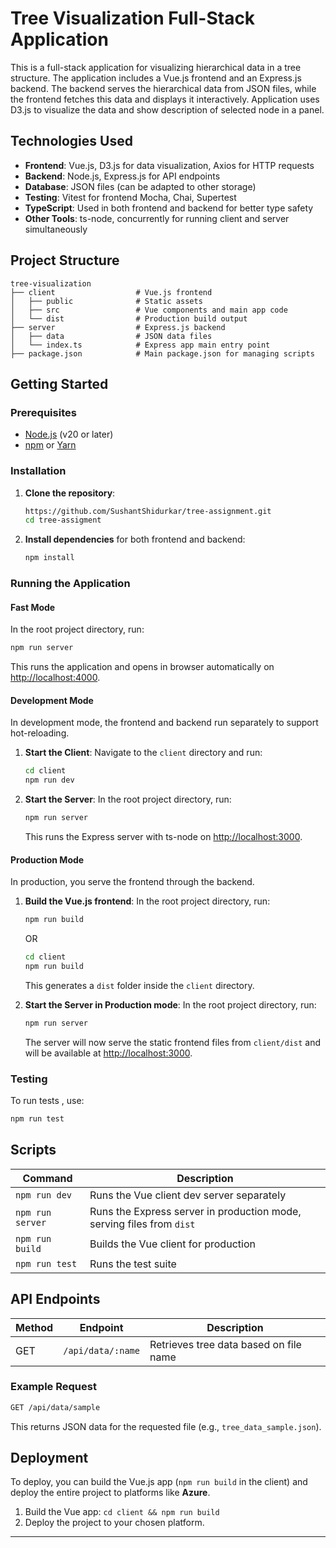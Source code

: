 # Tree Visualization Full-Stack Application

This is a full-stack application for visualizing hierarchical data in a tree structure. The application includes a Vue.js frontend and an Express.js backend. The backend serves the hierarchical data from JSON files, while the frontend fetches this data and displays it interactively.
Application uses D3.js to visualize the data and show description of selected node in a panel.

## Technologies Used

- **Frontend**: Vue.js, D3.js for data visualization, Axios for HTTP requests
- **Backend**: Node.js, Express.js for API endpoints
- **Database**: JSON files (can be adapted to other storage)
- **Testing**: Vitest for frontend Mocha, Chai, Supertest
- **TypeScript**: Used in both frontend and backend for better type safety
- **Other Tools**: ts-node, concurrently for running client and server simultaneously

## Project Structure

```
tree-visualization
├── client                  # Vue.js frontend
│   ├── public              # Static assets
│   ├── src                 # Vue components and main app code
│   └── dist                # Production build output
├── server                  # Express.js backend
│   ├── data                # JSON data files
│   └── index.ts            # Express app main entry point
├── package.json            # Main package.json for managing scripts

```

## Getting Started

### Prerequisites

- [Node.js](https://nodejs.org/en/) (v20 or later)
- [npm](https://www.npmjs.com/) or [Yarn](https://yarnpkg.com/)

### Installation

1. **Clone the repository**:
   ```bash
   https://github.com/SushantShidurkar/tree-assignment.git
   cd tree-assigment
   ```

2. **Install dependencies** for both frontend and backend:
   ```bash
   npm install
   ```

### Running the Application

#### Fast Mode
In the root project directory, run:
   ```bash
   npm run server
   ```
This runs the application and opens in browser automatically on [http://localhost:4000](http://localhost:4000).

#### Development Mode

In development mode, the frontend and backend run separately to support hot-reloading.

1. **Start the Client**:
   Navigate to the `client` directory and run:
   ```bash
   cd client
   npm run dev
   ```

2. **Start the Server**:
   In the root project directory, run:
   ```bash
   npm run server
   ```

   This runs the Express server with ts-node on [http://localhost:3000](http://localhost:3000).

#### Production Mode

In production, you serve the frontend through the backend.

1. **Build the Vue.js frontend**:
   In the root project directory, run:
   ```bash
   npm run build
   ```    
    OR
   ```bash
   cd client
   npm run build
   ```

   This generates a `dist` folder inside the `client` directory.

2. **Start the Server in Production mode**:
   In the root project directory, run:
   ```bash
   npm run server
   ```

   The server will now serve the static frontend files from `client/dist` and will be available at [http://localhost:3000](http://localhost:3000).

### Testing

To run tests , use:

```bash
npm run test
```


## Scripts

| Command            | Description                                                              |
|--------------------|--------------------------------------------------------------------------|
| `npm run dev`      | Runs the Vue client dev server separately                                |
| `npm run server`   | Runs the Express server in production mode, serving files from `dist`    |
| `npm run build`    | Builds the Vue client for production                                     |
| `npm run test`     | Runs the test suite                      |

## API Endpoints

| Method | Endpoint          | Description                             |
|--------|-------------------|-----------------------------------------|
| GET    | `/api/data/:name` | Retrieves tree data based on file name  |

### Example Request

```bash
GET /api/data/sample
```

This returns JSON data for the requested file (e.g., `tree_data_sample.json`).

## Deployment

To deploy, you can build the Vue.js app (`npm run build` in the client) and deploy the entire project to platforms like **Azure**.

1. Build the Vue app: `cd client && npm run build`
2. Deploy the project to your chosen platform.

---